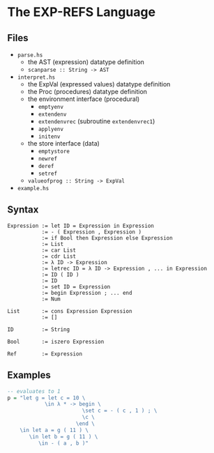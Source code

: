 # The EXP-REFS Language
## Files
* `parse.hs`
    - the AST (expression) datatype definition
    - `scanparse :: String -> AST`
* `interpret.hs`
    - the ExpVal (expressed values) datatype definition
    - the Proc (procedures) datatype definition
    - the environment interface (procedural)
        - `emptyenv`
        - `extendenv`
        - `extendenvrec` (subroutine `extendenvrec1`)
        - `applyenv`
        - `initenv`
    - the store interface (data)
        - `emptystore`
        - `newref`
        - `deref`
        - `setref`
    - `valueofprog :: String -> ExpVal`
* `example.hs`

## Syntax
```
Expression := let ID = Expression in Expression
           := - ( Expression , Expression )
           := if Bool then Expression else Expression
           := List
           := car List
           := cdr List
           := λ ID -> Expression
           := letrec ID = λ ID -> Expression , ... in Expression
           := ID ( ID )
           := ID
           := set ID = Expression
           := begin Expression ; ... end
           := Num

List       := cons Expression Expression
           := []

ID         := String

Bool       := iszero Expression

Ref        := Expression
```

## Examples
```hs
-- evaluates to 1
p = "let g = let c = 10 \
            \in λ * -> begin \
                        \set c = - ( c , 1 ) ; \
                        \c \
                      \end \
    \in let a = g ( 11 ) \
       \in let b = g ( 11 ) \
          \in - ( a , b )"
```
